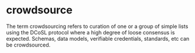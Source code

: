 crowdsource
======

The term crowdsourcing refers to curation of one or a group of simple lists using the DCoSL protocol where a high degree of loose consensus is expected. Schemas, data models, verifiable credentials, standards, etc can be crowdsourced.
